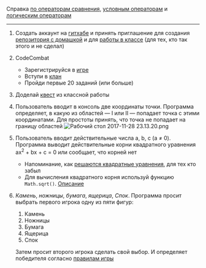 Справка [по операторам сравнения](https://learn.javascript.ru/comparison), [условным операторам](https://learn.javascript.ru/ifelse) и [логическим операторам](https://learn.javascript.ru/logical-ops)

------
1. Создать аккаунт на [гитхабе](https://github.com/) и принять приглашение для создания [репозитория с домашкой](https://classroom.github.com/a/04a4rvTg) и для [работы в классе](https://classroom.github.com/a/nH32M54x) (для тех, кто так этого и не сделал)
1. CodeCombat

   - Зарегистрируйся в [игре](https://codecombat.com/)
   - Вступи в [клан](https://codecombat.com/clans/5a1a9748f92b080020eb78c6)
   - Пройди первые 20 заданий (или больше)

2. Доделай [квест](https://github.com/NTIWinners/Shared/tree/master/06.%20conditions#Текстовый-квест) из классной работы

3. Пользователь вводит в консоль две координаты точки. Программа определяет, в какую из областей — I или II — попадает точка с этими координатами. Для простоты принять, что точка не попадает на границу областей
   ![Рабочий стол 2017-11-28 23.13.20.png](https://api.monosnap.com/rpc/file/download?id=VKKTrUS30Bf5X2Nuf3ttXZbVCbWxIV)

4. Пользователь вводит действительные числа a, b, c (a ≠ 0). Программа выводит действительные корни квадратного уравнения ax<sup>2</sup> + bx + c = 0 или сообщает, что корней нет

   - Напоминание, как [решаются квадратные уравнения](http://ru.solverbook.com/spravochnik/reshenie-uravnenij/korni-kvadratnogo-uravneniya/), для тех кто забыл
   - Для вычисления квадратного корня используй функцию `Math.sqrt()`. [Описание](https://developer.mozilla.org/ru/docs/Web/JavaScript/Reference/Global_Objects/Math/sqrt)

5. *Камень*, *ножницы*, *бумага*, *ящерица*, *Спок*. Программа просит выбрать первого игрока одну из пяти фигур:

   1. Камень
   2. Ножницы
   3. Бумага
   4. Ящерица
   5. Спок

   Затем просит второго игрока сделать свой выбор. И определяет победителя согласно [правилам игры](https://www.wikiwand.com/ru/Камень,_ножницы,_бумага#/%D0%91%D0%BE%D0%BB%D1%8C%D1%88%D0%B5_%D1%84%D0%B8%D0%B3%D1%83%D1%80)
